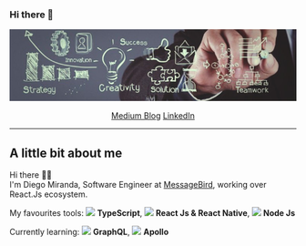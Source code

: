 ### Hi there 👋

<!--
**diegomiranda02/diegomiranda02** is a ✨ _special_ ✨ repository because its `README.md` (this file) appears on your GitHub profile.

Here are some ideas to get you started:

- 🔭 I’m currently working on ...
- 🌱 I’m currently learning ...
- 👯 I’m looking to collaborate on ...
- 🤔 I’m looking for help with ...
- 💬 Ask me about ...
- 📫 How to reach me: ...
- 😄 Pronouns: ...
- ⚡ Fun fact: ...
-->


![alt text](https://github.com/diegomiranda02/diegomiranda02/blob/main/linkedin_background.jpeg?raw=true)


<p align="center">
  <a href="https://carloslevir.com">Medium Blog</a>
  <a href="https://carloslevir.com">LinkedIn</a>
</p>

---

## A little bit about me

Hi there 👋🏻  
I'm Diego Miranda, Software Engineer at [MessageBird](https://www.messagebird.com/en/), working over React.Js ecosystem.

My favourites tools: <img src="https://i.ibb.co/PZ2XZgr/ts.png" width="20"/> <b>TypeScript</b>, <img src="https://i.ibb.co/4RHMmLQ/react.png" width="20"/> <b>React Js & React Native</b>, <img src="https://i.ibb.co/vVxmyN2/node.png" width="20"/> <b>Node Js</b>

Currently learning: <img src="https://i.ibb.co/2nrNSzf/graphql.png" width="20"/> <b>GraphQL</b>, <img src="https://i.ibb.co/T0XzYVK/apollo.png" width="20"/> <b>Apollo</b>
